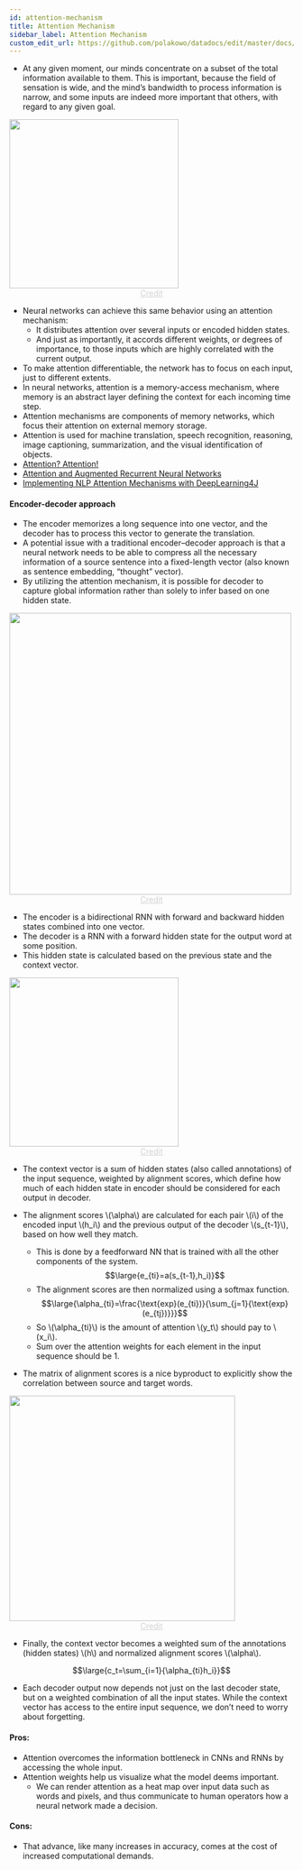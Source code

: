 ```yaml
---
id: attention-mechanism
title: Attention Mechanism
sidebar_label: Attention Mechanism
custom_edit_url: https://github.com/polakowo/datadocs/edit/master/docs/deep-learning/attention-mechanism.md
---
```


- At any given moment, our minds concentrate on a subset of the total information available to them. This is important, because the field of sensation is wide, and the mind’s bandwidth to process information is narrow, and some inputs are indeed more important that others, with regard to any given goal.

<img width=300 src="/datadocs/assets/visual_attention.png"/>
<center><a href="http://proceedings.mlr.press/v37/xuc15.pdf" style="color: lightgrey">Credit</a></center>

- Neural networks can achieve this same behavior using an attention mechanism:
    - It distributes attention over several inputs or encoded hidden states. 
    - And just as importantly, it accords different weights, or degrees of importance, to those inputs which are highly correlated with the current output.
- To make attention differentiable, the network has to focus on each input, just to different extents. 
- In neural networks, attention is a memory-access mechanism, where memory is an abstract layer defining the context for each incoming time step.
- Attention mechanisms are components of memory networks, which focus their attention on external memory storage.
- Attention is used for machine translation, speech recognition, reasoning, image captioning, summarization, and the visual identification of objects.
- [Attention? Attention!](https://lilianweng.github.io/lil-log/2018/06/24/attention-attention.html)
- [Attention and Augmented Recurrent Neural Networks](https://distill.pub/2016/augmented-rnns/)
- [Implementing NLP Attention Mechanisms with DeepLearning4J](https://www.youtube.com/watch?v=XrZ_Y4koV5A&feature=youtu.be&t=249)

#### Encoder-decoder approach

- The encoder memorizes a long sequence into one vector, and the decoder has to process this vector to generate the translation.
- A potential issue with a traditional encoder–decoder approach is that a neural network needs to be able to compress all the necessary information of a source sentence into a fixed-length vector (also known as sentence embedding, “thought” vector).
- By utilizing the attention mechanism, it is possible for decoder to capture global information rather than solely to infer based on one hidden state.

<img width=500 src="/datadocs/assets/1*75Jb0q3sX1GDYmJSfl-gOw.gif"/>
<center><a href="https://medium.com/@umerfarooq_26378/neural-machine-translation-with-code-68c425044bbd" style="color: lightgrey">Credit</a></center>

- The encoder is a bidirectional RNN with forward and backward hidden states combined into one vector.
- The decoder is a RNN with a forward hidden state for the output word at some position. 
- This hidden state is calculated based on the previous state and the context vector.

<img width=300 src="/datadocs/assets/0*Jpp6WALMjZbjUFjP.png"/>
<center><a href="https://hackernoon.com/attention-mechanism-in-neural-network-30aaf5e39512" style="color: lightgrey">Credit</a></center>

- The context vector is a sum of hidden states (also called annotations) of the input sequence, weighted by alignment scores, which define how much of each hidden state in encoder should be considered for each output in decoder.
- The alignment scores \\(\alpha\\) are calculated for each pair \\(i\\) of the encoded input \\(h_i\\) and the previous output of the decoder \\(s_{t-1}\\), based on how well they match. 
    - This is done by a feedforward NN that is trained with all the other components of the system.
    $$\large{e_{ti}=a(s_{t-1},h_i)}$$
    - The alignment scores are then normalized using a softmax function. 
    $$\large{\alpha_{ti}=\frac{\text{exp}(e_{ti})}{\sum_{j=1}{\text{exp}(e_{tj})}}}$$
    - So \\(\alpha_{ti}\\) is the amount of attention \\(y_t\\) should pay to \\(x_i\\). 
    - Sum over the attention weights for each element in the input sequence should be 1.

- The matrix of alignment scores is a nice byproduct to explicitly show the correlation between source and target words.

<img width=400 src="/datadocs/assets/bahdanau-fig3.png"/>
<center><a href="https://arxiv.org/pdf/1508.04025.pdf" style="color: lightgrey">Credit</a></center>

- Finally, the context vector becomes a weighted sum of the annotations (hidden states) \\(h\\) and normalized alignment scores \\(\alpha\\).

$$\large{c_t=\sum_{i=1}{\alpha_{ti}h_i}}$$

- Each decoder output now depends not just on the last decoder state, but on a weighted combination of all the input states. While the context vector has access to the entire input sequence, we don’t need to worry about forgetting.

#### Pros:
- Attention overcomes the information bottleneck in CNNs and RNNs by accessing the whole input.
- Attention weights help us visualize what the model deems important. 
    - We can render attention as a heat map over input data such as words and pixels, and thus communicate to human operators how a neural network made a decision.

#### Cons:
- That advance, like many increases in accuracy, comes at the cost of increased computational demands.
